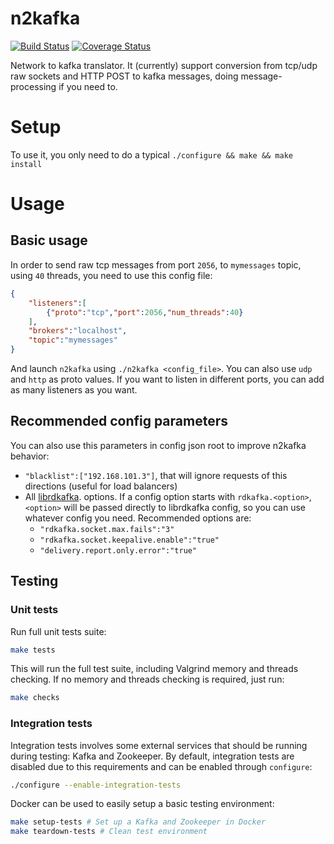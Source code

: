 # n2kafka

[![Build Status](https://travis-ci.org/redBorder/n2kafka.svg?branch=develop)](https://travis-ci.org/redBorder/n2kafka)
[![Coverage Status](https://coveralls.io/repos/github/redBorder/n2kafka/badge.svg?branch=develop)](https://coveralls.io/github/redBorder/n2kafka?branch=develop)

Network to kafka translator. It (currently) support conversion from tcp/udp raw
sockets and HTTP POST to kafka messages, doing message-processing if you need
to.

# Setup
To use it, you only need to do a typical `./configure && make && make install`

# Usage
## Basic usage

In order to send raw tcp messages from port `2056`, to `mymessages` topic, using
`40` threads, you need to use this config file:
```json
{
	"listeners":[
		{"proto":"tcp","port":2056,"num_threads":40}
	],
	"brokers":"localhost",
	"topic":"mymessages"
}
```

And launch `n2kafka` using `./n2kafka <config_file>`. You can also use `udp` and
`http` as proto values. If you want to listen in different ports, you can add as
many listeners as you want.

## Recommended config parameters
You can also use this parameters in config json root to improve n2kafka
behavior:
- `"blacklist":["192.168.101.3"]`, that will ignore requests of this directions
  (useful for load balancers)
- All
  [librdkafka](https://github.com/edenhill/librdkafka/blob/master/CONFIGURATION.md).
  options. If a config option starts with `rdkafka.<option>`, `<option>` will be
  passed directly to librdkafka config, so you can use whatever config you need.
  Recommended options are:
  * `"rdkafka.socket.max.fails":"3"`
  * `"rdkafka.socket.keepalive.enable":"true"`
  * `"delivery.report.only.error":"true"`

## Testing

### Unit tests

Run full unit tests suite:

```bash
make tests
```

This will run the full test suite, including Valgrind memory and threads
checking. If no memory and threads checking is required, just run:

```bash
make checks
```

### Integration tests

Integration tests involves some external services that should be running during
testing: Kafka and Zookeeper. By default, integration tests
are disabled due to this requirements and can be enabled through `configure`:

```bash
./configure --enable-integration-tests
```

Docker can be used to easily setup a basic testing environment:

```bash
make setup-tests # Set up a Kafka and Zookeeper in Docker
make teardown-tests # Clean test environment
```
